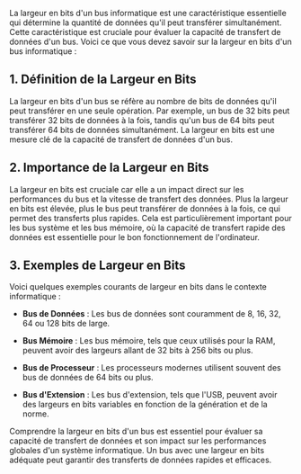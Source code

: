 
La largeur en bits d'un bus informatique est une caractéristique essentielle qui détermine la quantité de données qu'il peut transférer simultanément. Cette caractéristique est cruciale pour évaluer la capacité de transfert de données d'un bus. Voici ce que vous devez savoir sur la largeur en bits d'un bus informatique :

## **1. Définition de la Largeur en Bits**

La largeur en bits d'un bus se réfère au nombre de bits de données qu'il peut transférer en une seule opération. Par exemple, un bus de 32 bits peut transférer 32 bits de données à la fois, tandis qu'un bus de 64 bits peut transférer 64 bits de données simultanément. La largeur en bits est une mesure clé de la capacité de transfert de données d'un bus.

## **2. Importance de la Largeur en Bits**

La largeur en bits est cruciale car elle a un impact direct sur les performances du bus et la vitesse de transfert des données. Plus la largeur en bits est élevée, plus le bus peut transférer de données à la fois, ce qui permet des transferts plus rapides. Cela est particulièrement important pour les bus système et les bus mémoire, où la capacité de transfert rapide des données est essentielle pour le bon fonctionnement de l'ordinateur.

## **3. Exemples de Largeur en Bits**

Voici quelques exemples courants de largeur en bits dans le contexte informatique :

- **Bus de Données** : Les bus de données sont couramment de 8, 16, 32, 64 ou 128 bits de large.

- **Bus Mémoire** : Les bus mémoire, tels que ceux utilisés pour la RAM, peuvent avoir des largeurs allant de 32 bits à 256 bits ou plus.

- **Bus de Processeur** : Les processeurs modernes utilisent souvent des bus de données de 64 bits ou plus.

- **Bus d'Extension** : Les bus d'extension, tels que l'USB, peuvent avoir des largeurs en bits variables en fonction de la génération et de la norme.

Comprendre la largeur en bits d'un bus est essentiel pour évaluer sa capacité de transfert de données et son impact sur les performances globales d'un système informatique. Un bus avec une largeur en bits adéquate peut garantir des transferts de données rapides et efficaces.
